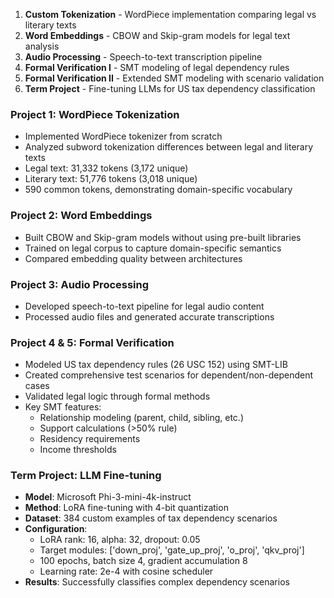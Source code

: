 1. **Custom Tokenization** - WordPiece implementation comparing legal vs literary texts
2. **Word Embeddings** - CBOW and Skip-gram models for legal text analysis
3. **Audio Processing** - Speech-to-text transcription pipeline
4. **Formal Verification I** - SMT modeling of legal dependency rules
5. **Formal Verification II** - Extended SMT modeling with scenario validation
6. **Term Project** - Fine-tuning LLMs for US tax dependency classification

### Project 1: WordPiece Tokenization

- Implemented WordPiece tokenizer from scratch
- Analyzed subword tokenization differences between legal and literary texts
- Legal text: 31,332 tokens (3,172 unique)
- Literary text: 51,776 tokens (3,018 unique)
- 590 common tokens, demonstrating domain-specific vocabulary

### Project 2: Word Embeddings

- Built CBOW and Skip-gram models without using pre-built libraries
- Trained on legal corpus to capture domain-specific semantics
- Compared embedding quality between architectures

### Project 3: Audio Processing

- Developed speech-to-text pipeline for legal audio content
- Processed audio files and generated accurate transcriptions

### Project 4 & 5: Formal Verification

- Modeled US tax dependency rules (26 USC 152) using SMT-LIB
- Created comprehensive test scenarios for dependent/non-dependent cases
- Validated legal logic through formal methods
- Key SMT features:
  - Relationship modeling (parent, child, sibling, etc.)
  - Support calculations (>50% rule)
  - Residency requirements
  - Income thresholds

### Term Project: LLM Fine-tuning

- **Model**: Microsoft Phi-3-mini-4k-instruct
- **Method**: LoRA fine-tuning with 4-bit quantization
- **Dataset**: 384 custom examples of tax dependency scenarios
- **Configuration**:
  - LoRA rank: 16, alpha: 32, dropout: 0.05
  - Target modules: ['down_proj', 'gate_up_proj', 'o_proj', 'qkv_proj']
  - 100 epochs, batch size 4, gradient accumulation 8
  - Learning rate: 2e-4 with cosine scheduler
- **Results**: Successfully classifies complex dependency scenarios


